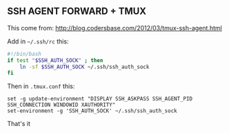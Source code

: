 ## SSH AGENT FORWARD + TMUX

This come from: http://blog.codersbase.com/2012/03/tmux-ssh-agent.html

Add in `~/.ssh/rc` this:

```sh
#!/bin/bash
if test "$SSH_AUTH_SOCK" ; then
    ln -sf $SSH_AUTH_SOCK ~/.ssh/ssh_auth_sock
fi
```

Then in `.tmux.conf` this:

```
set -g update-environment "DISPLAY SSH_ASKPASS SSH_AGENT_PID SSH_CONNECTION WINDOWID XAUTHORITY"
set-environment -g 'SSH_AUTH_SOCK' ~/.ssh/ssh_auth_sock
```

That's it
